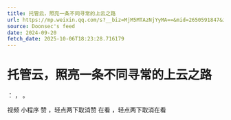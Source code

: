 ```yaml
---
title: 托管云，照亮一条不同寻常的上云之路
url: https://mp.weixin.qq.com/s?__biz=MjM5MTAzNjYyMA==&mid=2650591847&idx=1&sn=5c5b6f2edd6513e845ffb850f77d9e9d
source: Doonsec's feed
date: 2024-09-20
fetch_date: 2025-10-06T18:23:28.716179
---
```


# 托管云，照亮一条不同寻常的上云之路

：
，
。

视频
小程序
赞
，轻点两下取消赞
在看
，轻点两下取消在看